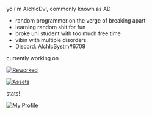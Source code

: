 yo i'm AlchlcDvl, commonly known as AD
- random programmer on the verge of breaking apart
- learning random shit for fun
- broke uni student with too much free time
- vibin with multiple disorders
- Discord: AlchlcSystm#6709

currently working on

[![Reworked](https://github-readme-stats.vercel.app/api/pin/?username=alchlcdvl&repo=townofusreworked&theme=midnight-purple)](https://github.com/AlchlcDvl/TownOfUsReworked)

[![Assets](https://github-readme-stats.vercel.app/api/pin/?username=alchlcdvl&repo=reworkedassets&theme=midnight-purple)](https://github.com/AlchlcDvl/ReworkedAssets)

stats!

[![My Profile](https://a-server-for-my-stats.vercel.app/api?username=alchlcdvl&theme=midnight-purple&count_private=true&show_icons=true)](#)
